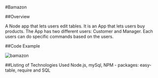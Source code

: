 
#Bamazon


##Overview 

A Node app that lets users edit tables. It is an App that lets users buy products. The App has two different users: Customer and Manager. Each users can do specific commands based on the users.

##Code Example

![bamazon](https://media.giphy.com/media/3o7aCWLp7mA07g3SFO/giphy.gif)


##Listing of Technologies Used
Node.js, mySql, NPM - packages: easy-table, require and SQL
